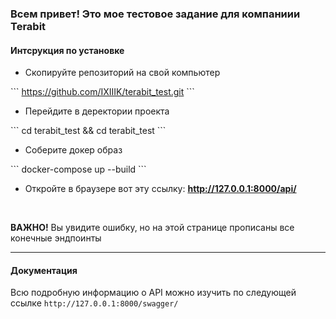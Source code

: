 ### Всем привет! Это мое тестовое задание для компаниии Terabit

#### Интсрукция по установке
- Скопируйте репозиторий на свой компьютер

\```
https://github.com/IXIIIK/terabit_test.git
\```

-  Перейдите в деректории проекта

\```
cd terabit_test && cd terabit_test
\```

-  Cоберите докер образ

\```
docker-compose up --build
\```

-  Откройте в браузере вот эту ссылку: __http://127.0.0.1:8000/api/__
<br>

__ВАЖНО!__ Вы увидите ошибку, но на этой странице прописаны все конечные эндпоинты

---

#### Документация
Всю подробную информацию о API можно изучить по следующей ссылке
`http://127.0.0.1:8000/swagger/`
